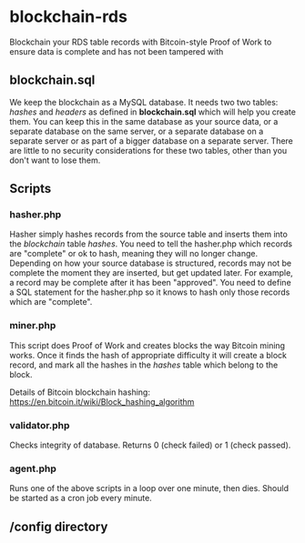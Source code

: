 # blockchain-rds
Blockchain your RDS table records with Bitcoin-style Proof of Work to ensure data is complete and has not been tampered with

## blockchain.sql
We keep the blockchain as a MySQL database.  It needs two two tables: *hashes* and *headers* as defined in **blockchain.sql** which will help you create them.  You can keep this in the same database as your source data, or a separate database on the same server, or a separate database on a separate server or as part of a bigger database on a separate server.  There are little to no security considerations for these two tables, other than you don't want to lose them.

## Scripts

### hasher.php
Hasher simply hashes records from the source table and inserts them into the *blockchain* table *hashes*.  You need to tell the hasher.php which records are "complete" or ok to hash, meaning they will no longer change.  Depending on how your source database is structured, records may not be complete the moment they are inserted, but get updated later.  For example, a record may be complete after it has been "approved".  You need to define a SQL statement for the hasher.php so it knows to hash only those records which are "complete".

### miner.php
This script does Proof of Work and creates blocks the way Bitcoin mining works.  Once it finds the hash of appropriate difficulty it will create a block record, and mark all the hashes in the *hashes* table which belong to the block.

Details of Bitcoin blockchain hashing: https://en.bitcoin.it/wiki/Block_hashing_algorithm

### validator.php
Checks integrity of database.  Returns 0 (check failed) or 1 (check passed).

### agent.php
Runs one of the above scripts in a loop over one minute, then dies.  Should be started as a cron job every minute.

## /config directory

